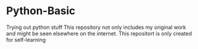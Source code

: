 # Python-Basic
Trying out python stuff 
This repository not only includes my original work and might be seen elsewhere on the internet.
This repositort is only created for self-learning

